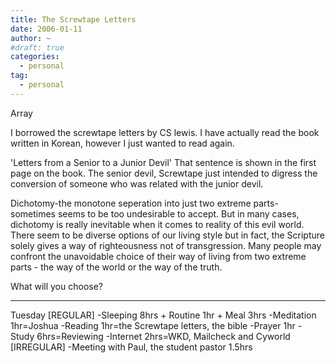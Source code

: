 ```yaml
---
title: The Screwtape Letters
date: 2006-01-11
author: ~
#draft: true
categories:
  - personal
tag:
  - personal
---
```




Array

I borrowed the screwtape letters by CS lewis. I have actually read the book written in Korean, however I just wanted to read again.

'Letters from a Senior to a Junior Devil'
That sentence is shown in the first page on the book. The senior devil, Screwtape just intended to digress the conversion of someone who was related with the junior devil. 

Dichotomy-the monotone seperation into just two extreme parts- sometimes seems to be too undesirable to accept. But in many cases, dichotomy is really inevitable when it comes to reality of this evil world. There seem to be diverse options of our living style but in fact, the Scripture solely gives a way of righteousness not of transgression.
Many people may confront the unavoidable choice of their way of living from two extreme parts - the way of the world or the way of the truth. 

What will you choose?

-------
Tuesday
[REGULAR]
-Sleeping 8hrs + Routine 1hr + Meal 3hrs
-Meditation 1hr=Joshua
-Reading 1hr=the Screwtape letters, the bible
-Prayer 1hr
-Study 6hrs=Reviewing
-Internet 2hrs=WKD, Mailcheck and Cyworld
[IRREGULAR]
-Meeting with Paul, the student pastor 1.5hrs


 






